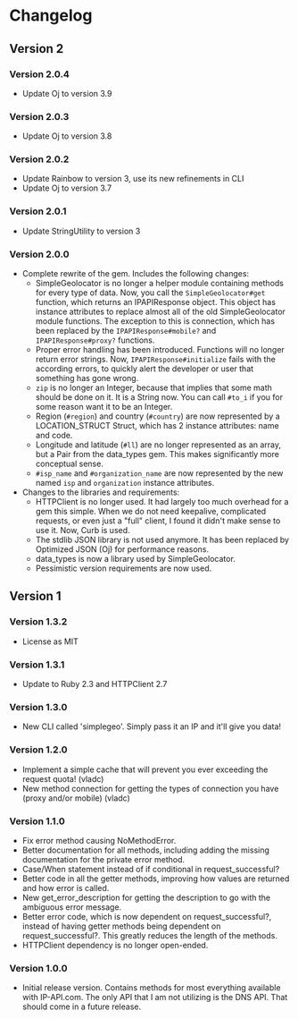 # Changelog
## Version 2
### Version 2.0.4
* Update Oj to version 3.9

### Version 2.0.3
* Update Oj to version 3.8

### Version 2.0.2
* Update Rainbow to version 3, use its new refinements in CLI
* Update Oj to version 3.7

### Version 2.0.1
* Update StringUtility to version 3

### Version 2.0.0
* Complete rewrite of the gem. Includes the following changes:
  * SimpleGeolocator is no longer a helper module containing methods for every type of data. Now, you call the 
  `SimpleGeolocator#get` function, which returns an IPAPIResponse object. This object has instance attributes to 
  replace almost all of the old SimpleGeolocator module functions. The exception to this is connection, which has 
  been replaced by the `IPAPIResponse#mobile?` and `IPAPIResponse#proxy?` functions.
  * Proper error handling has been introduced. Functions will no longer return error strings. Now, 
  `IPAPIResponse#initialize` fails with the according errors, to quickly alert the developer or user that something 
  has gone wrong.
  * `zip` is no longer an Integer, because that implies that some math should be done on it. It is a String now. You 
  can call `#to_i` if you for some reason want it to be an Integer.
  * Region (`#region`) and country (`#country`) are now represented by a LOCATION_STRUCT Struct, which has 2 instance 
  attributes: name and code.
  * Longitude and latitude (`#ll`) are no longer represented as an array, but a Pair from the data_types gem. This 
  makes significantly more conceptual sense.
  * `#isp_name` and `#organization_name` are now represented by the new named `isp` and `organization` instance 
  attributes.
* Changes to the libraries and requirements:
  * HTTPClient is no longer used. It had largely too much overhead for a gem this simple. When we do not need 
  keepalive, complicated requests, or even just a "full" client, I found it didn't make sense to use it.  Now, Curb 
  is used.
  * The stdlib JSON library is not used anymore. It has been replaced by Optimized JSON (Oj) for performance reasons.
  * data_types is now a library used by SimpleGeolocator.
  * Pessimistic version requirements are now used.

## Version 1
### Version 1.3.2
* License as MIT

### Version 1.3.1
* Update to Ruby 2.3 and HTTPClient 2.7

### Version 1.3.0
* New CLI called 'simplegeo'. Simply pass it an IP and it'll give you data!

### Version 1.2.0
* Implement a simple cache that will prevent you ever exceeding the request quota! (vladc)
* New method connection for getting the types of connection you have (proxy and/or mobile) (vladc)

### Version 1.1.0
* Fix error method causing NoMethodError.
* Better documentation for all methods, including adding the missing documentation for the private error method.
* Case/When statement instead of if conditional in request_successful?
* Better code in all the getter methods, improving how values are returned and how error is called.
* New get_error_description for getting the description to go with the ambiguous error message.
* Better error code, which is now dependent on request_successful?, instead of having getter methods being dependent on request_successful?. This greatly reduces the length of the methods.
* HTTPClient dependency is no longer open-ended.

### Version 1.0.0
* Initial release version. Contains methods for most everything available with IP-API.com. The only API that I am not utilizing is the DNS API. That should come in a future release.
